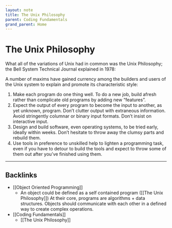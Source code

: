 ```yaml
---
layout: note
title: The Unix Philosophy
parent: Coding Fundamentals
grand_parent: Home
---
```


# The Unix Philosophy

What all of the variations of Unix had in common was the Unix Philosophy; the Bell System Technical Journal explained in 1978:

A number of maxims have gained currency among the builders and users of the Unix system to explain and promote its characteristic style:

1. Make each program do one thing well. To do a new job, build afresh rather than complicate old programs by adding new “features”.
2. Expect the output of every program to become the input to another, as yet unknown, program. Don’t clutter output with extraneous information. Avoid stringently columnar or binary input formats. Don’t insist on interactive input.
3. Design and build software, even operating systems, to be tried early, ideally within weeks. Don’t hesitate to throw away the clumsy parts and rebuild them.
4. Use tools in preference to unskilled help to lighten a programming task, even if you have to detour to build the tools and expect to throw some of them out after you’ve finished using them.

---

## Backlinks
* [[Object Oriented Programming]]
	* An object could be defined as a self contained program ([[The Unix Philosophy]]) At their core, programs are algorithms + data structures. Objects should communicate with each other in a defined way to create complex operations.
* [[Coding Fundamentals]]
	* [[The Unix Philosophy]]

